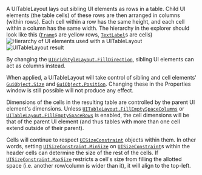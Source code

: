 A UITableLayout lays out sibling UI elements as rows in a table. Child UI
elements (the table cells) of these rows are then arranged in columns (within
rows). Each cell within a row has the same height, and each cell within a
column has the same width. The hierarchy in the explorer should look like this
([`Frame`](https://create.roblox.com/docs/reference/engine/classes/Frame)s are yellow rows, [`TextLabel`](https://create.roblox.com/docs/reference/engine/classes/TextLabel)s are cells)
![Hierarchy of UI elements used with a UITableLayout](https://prod.docsiteassets.roblox.com/assets/legacy/UITableLayout_Hierarchy.png)
![UITableLayout result](https://prod.docsiteassets.roblox.com/assets/legacy/UITableLayout_Padding.png)

By changing the [`UIGridStyleLayout.FillDirection`](https://create.roblox.com/docs/reference/engine/classes/UIGridStyleLayout#FillDirection), sibling UI elements
can act as columns instead.

When applied, a UITableLayout will take control of sibling and cell elements'
[`GuiObject.Size`](https://create.roblox.com/docs/reference/engine/classes/GuiObject#Size) and [`GuiObject.Position`](https://create.roblox.com/docs/reference/engine/classes/GuiObject#Position). Changing these in the
Properties window is still possible will not produce any effect.

Dimensions of the cells in the resulting table are controlled by the parent UI
element's dimensions. Unless [`UITableLayout.FillEmptySpaceColumns`](https://create.roblox.com/docs/reference/engine/classes/UITableLayout#FillEmptySpaceColumns) or
[`UITableLayout.FillEmptySpaceRows`](https://create.roblox.com/docs/reference/engine/classes/UITableLayout#FillEmptySpaceRows) is enabled, the cell dimensions will
be that of the parent UI element (and thus tables with more than one cell
extend outside of their parent).

Cells will continue to respect [`UISizeConstraint`](https://create.roblox.com/docs/reference/engine/classes/UISizeConstraint) objects within them.
In other words, setting [`UISizeConstraint.MinSize`](https://create.roblox.com/docs/reference/engine/classes/UISizeConstraint#MinSize) on
[`UISizeConstraint`](https://create.roblox.com/docs/reference/engine/classes/UISizeConstraint)s within the header cells can determine the size of
the rest of the cells. If [`UISizeConstraint.MaxSize`](https://create.roblox.com/docs/reference/engine/classes/UISizeConstraint#MaxSize) restricts a cell's
size from filling the allotted space (i.e. another row/column is wider than
it), it will align to the top-left.